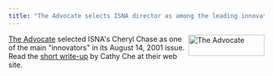 ```yaml
---
title: "The Advocate selects ISNA director as among the leading innovators"
---
```


<img src="/img/advocate.gif" width=150 height=42 alt="The Advocate" align=right>

  
[The Advocate][1] selected ISNA's Cheryl Chase as one of the main "innovators" in its August 14, 2001 issue. Read the [short write-up][2] by Cathy Che at their web site.

 [1]: http://www.advocate.com/
 [2]: http://www.advocate.com/html/stories/843_4/843_4_chase.asp